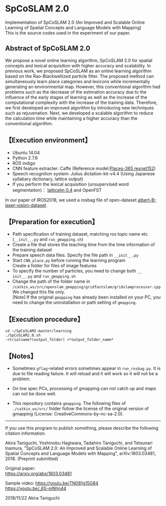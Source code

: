 # SpCoSLAM 2.0

Implementation of SpCoSLAM 2.0 (An Improved and Scalable Online Learning of Spatial Concepts and Language Models with Mapping)  
This is the source codes used in the experiment of our paper.  

## Abstract of SpCoSLAM 2.0
We propose a novel online learning algorithm, SpCoSLAM 2.0 for spatial concepts and lexical acquisition with higher accuracy and scalability.
In previous work, we proposed SpCoSLAM as an online learning algorithm based on the Rao-Blackwellized particle filter.
The proposed method can simultaneously learn place categories and lexicons while incrementally generating an environmental map. 
However, this conventional algorithm had problems such as the decrease of the estimation accuracy due to the influence of the early stages of learning as well as the increase of the computational complexity with the increase of the training data.
Therefore, we first developed an improved algorithm by introducing new techniques such as rejuvenation.
Next, we developed a scalable algorithm to reduce the calculation time while maintaining a higher accuracy than the conventional algorithm.


## 【Execution environment】  
- Ubuntu 14.04  
- Python 2.7.6  
- ROS indigo  
- CNN feature extracter: Caffe (Reference model:[Places-365 resnet152](http://places.csail.mit.edu/))  
- Speech recognition system: Julius dictation-kit-v4.4 (Using Japanese syllabary dictionary, lattice output)  
- If you perform the lexical acquisition (unsupervised word segmentaiton)： [latticelm 0.4](http://www.phontron.com/latticelm/) and OpenFST  

In our paper of IROS2018, we used a rosbag file of open-dataset [albert-B-laser-vision-dataset](https://dspace.mit.edu/handle/1721.1/62291).

## 【Preparation for execution】  
- Path specification of training dataset, matching ros topic name etc (`__init__.py` and `run_gmapping.sh`)
- Create a file that stores the teaching time from the time information of the training dataset
- Prepare speech data files. Specify the file path in `__init__.py`  
- Start `CNN_place.py` before running the learning program  
  Create a folder for files of image features  
- To specify the number of particles, you need to change both `__ init__.py` and `run_gmapping.sh`  
- Change the path of the folder name in `/catkin_ws/src/openslam_gmapping/gridfastslam/gridslamprocessor.cpp`    
  We changed this file only.  
  [Note] If the original `gmapping` has already been installed on your PC, you need to change the uninstallation or path setting of `gmapping`.

## 【Execution procedure】
`cd ~/SpCoSLAM2-master/learning `  
`./SpCoSLAM2.0.sh `  
`->trialname?(output_folder) >*output_folder_name* `  

## 【Notes】
- Sometimes `gflag`-related errors sometimes appear in `run_rosbag.py`. 
  It is due to file reading failure. 
  It will reload and it will work so it will not be a problem.
- On low spec PCs, processing of gmapping can not catch up and maps can not be done well.

- This repository contains `gmapping`.
  The following files of `./catkin_ws/src/` folder follow the license of the original version of gmapping (License: CreativeCommons-by-nc-sa-2.0).

---
If you use this program to publish something, please describe the following citation information.

Akira Taniguchi, Yoshinobu Hagiwara, Tadahiro Taniguchi, and Tetsunari Inamura, "SpCoSLAM 2.0: An Improved and Scalable Online Learning of Spatial Concepts and Language Models with Mapping", arXiv:1803.03481, 2018. (Preprint submitted)  

Original paper:  
https://arxiv.org/abs/1803.03481  


Sample video:
https://youtu.be/TN081g15G84  
https://youtu.be/_6S-mNtjn44  


2018/11/22  Akira Taniguchi  


